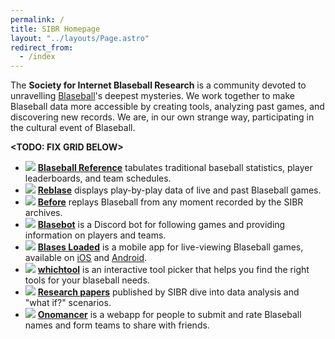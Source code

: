 ```yaml
---
permalink: /
title: SIBR Homepage
layout: "../layouts/Page.astro"
redirect_from:
  - /index
---
```


<span class="mission">The **Society for Internet Blaseball Research** is a community devoted to unravelling [Blaseball](https:/www.blaseball.com)'s deepest mysteries. We work together to make Blaseball data more accessible by creating tools, analyzing past games, and discovering new records. We are, in our own strange way, participating in the cultural event of Blaseball.</span>

**<TODO: FIX GRID BELOW>**

* [![](/reference.png)][reference]
  [**Blaseball Reference**][reference] tabulates traditional baseball statistics, player leaderboards, and team schedules.
* [![](/reblase.png)][reblase]
  [**Reblase**][reblase] displays play-by-play data of live and past Blaseball games.
* [![](/before.png)][before]
  [**Before**][before] replays Blaseball from any moment recorded by the SIBR archives.
* [![](/blasebot.png)][blasebot]
  [**Blasebot**][blasebot] is a Discord bot for following games and providing information on players and teams.
* [![](/blases-loaded.png)][blases-loaded]
  [**Blases Loaded**][blases-loaded] is a mobile app for live-viewing Blaseball games, available on [iOS](https:/apps.apple.com/us/app/id1529695719) and [Android](https:/play.google.com/store/apps/details?id=com.raccoonfink.blobile).
* [![](/whichtool.png)][whichtool]
  [**whichtool**][whichtool] is an interactive tool picker that helps you find the right tools for your blaseball needs.
* [![](/research.png)][research]
  [**Research papers**][research] published by SIBR dive into data analysis and "what if?" scenarios.
* [![](/onomancer.png)][onomancer]
  [**Onomancer**][onomancer] is a webapp for people to submit and rate Blaseball names and form teams to share with friends.
</section>

[reference]: https:/blaseball-reference.com
[reblase]: https:/reblase.sibr.dev
[before]: https:/before.sibr.dev
[blasebot]: https:/github.com/BeeFox-sys/blasebot
[blases-loaded]: https:/github.com/RangerRick/blobile
[research]: https:/research.blaseball-reference.com
[onomancer]: https:/onomancer.sibr.dev
[whichtool]: https:/whichtool.sibr.dev/

<style>

  

</style>